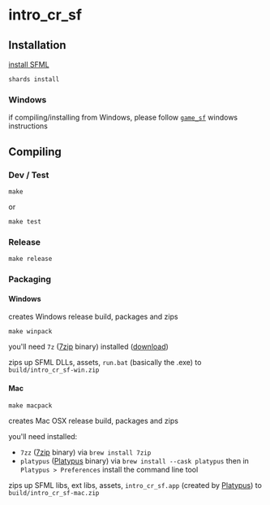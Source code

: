 # intro_cr_sf

## Installation

[install SFML](https://github.com/oprypin/crsfml#install-sfml)

```
shards install
```

### Windows

if compiling/installing from Windows, please follow [`game_sf`](https://github.com/mswieboda/game_sf) windows instructions

## Compiling

### Dev / Test

```
make
```

or

```
make test
```

### Release

```
make release
```

### Packaging

#### Windows

creates Windows release build, packages and zips

```
make winpack
```

you'll need `7z` ([7zip](https://www.7-zip.org/) binary) installed ([download](https://www.7-zip.org/))

zips up SFML DLLs, assets, `run.bat` (basically the .exe) to `build/intro_cr_sf-win.zip`

#### Mac

```
make macpack
```

creates Mac OSX release build, packages and zips

you'll need installed:
- `7zz` ([7zip](https://www.7-zip.org/) binary) via `brew install 7zip`
- `platypus` ([Platypus](https://sveinbjorn.org/platypus) binary) via `brew install --cask platypus` then in `Platypus > Preferences` install the command line tool

zips up SFML libs, ext libs, assets, `intro_cr_sf.app` (created by [Platypus](https://sveinbjorn.org/platypus)) to `build/intro_cr_sf-mac.zip`
